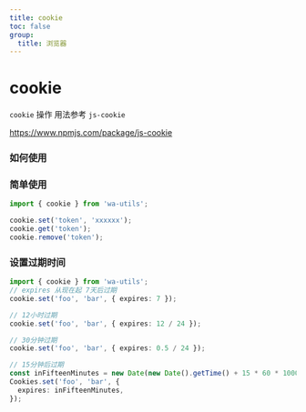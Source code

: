 ```yaml
---
title: cookie
toc: false
group:
  title: 浏览器
---
```


# cookie

`cookie` 操作 用法参考 `js-cookie`

https://www.npmjs.com/package/js-cookie

### 如何使用

### 简单使用

```typescript
import { cookie } from 'wa-utils';

cookie.set('token', 'xxxxxx');
cookie.get('token');
cookie.remove('token');
```

### 设置过期时间

```typescript
import { cookie } from 'wa-utils';
// expires 从现在起 7天后过期
cookie.set('foo', 'bar', { expires: 7 });

// 12小时过期
cookie.set('foo', 'bar', { expires: 12 / 24 });

// 30分钟过期
cookie.set('foo', 'bar', { expires: 0.5 / 24 });

// 15分钟后过期
const inFifteenMinutes = new Date(new Date().getTime() + 15 * 60 * 1000);
Cookies.set('foo', 'bar', {
  expires: inFifteenMinutes,
});
```
